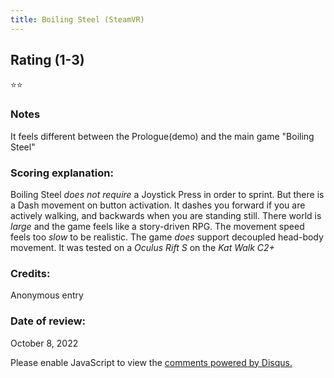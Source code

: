```yaml
---
title: Boiling Steel (SteamVR)
---
```


## Rating (1-3)
⭐⭐

### Notes
It feels different between the Prologue(demo) and the main game "Boiling Steel"

### Scoring explanation:
Boiling Steel *does not require* a Joystick Press in order to sprint. But there is a Dash movement on button activation. It dashes you forward if you are actively walking, and backwards when you are standing still.
There world is *large* and the game feels like a story-driven RPG.
The movement speed feels too *slow* to be realistic.
The game *does* support decoupled head-body movement.
It was tested on a *Oculus Rift S* on the *Kat Walk C2+*

### Credits:
Anonymous entry

### Date of review:
October 8, 2022

<div id="disqus_thread"></div>
<script>
    /**
    *  RECOMMENDED CONFIGURATION VARIABLES: EDIT AND UNCOMMENT THE SECTION BELOW TO INSERT DYNAMIC VALUES FROM YOUR PLATFORM OR CMS.
    *  LEARN WHY DEFINING THESE VARIABLES IS IMPORTANT: https://disqus.com/admin/universalcode/#configuration-variables    */
    /*
    var disqus_config = function () {
    this.page.url = PAGE_URL;  // Replace PAGE_URL with your page's canonical URL variable
    this.page.identifier = PAGE_IDENTIFIER; // Replace PAGE_IDENTIFIER with your page's unique identifier variable
    };
    */
    (function() { // DON'T EDIT BELOW THIS LINE
    var d = document, s = d.createElement('script');
    s.src = 'https://EXAMPLE.disqus.com/embed.js';
    s.setAttribute('data-timestamp', +new Date());
    (d.head || d.body).appendChild(s);
    })();
</script>
<noscript>Please enable JavaScript to view the <a href="https://disqus.com/?ref_noscript">comments powered by Disqus.</a></noscript>
